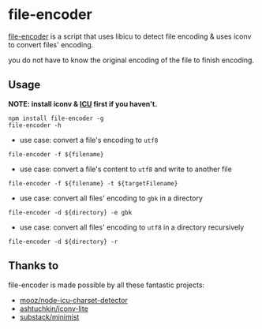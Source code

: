 # file-encoder

[file-encoder](https://github.com/leungwensen/zfinder) is a script that uses libicu to detect file encoding & uses iconv to convert files' encoding.

you do not have to know the original encoding of the file to finish encoding.

## Usage

<b>NOTE: install iconv & [ICU](https://github.com/mooz/node-icu-charset-detector#installing-icu) first if you haven't.</b>

```shell
npm install file-encoder -g
file-encoder -h
```

* use case: convert a file's encoding to `utf8`

```
file-encoder -f ${filename}
```

* use case: convert a file's content to `utf8` and write to another file

```
file-encoder -f ${filename} -t ${targetFilename}
```

* use case: convert all files' encoding to `gbk` in a directory

```
file-encoder -d ${directory} -e gbk
```

* use case: convert all files' encoding to `utf8` in a directory recursively

```
file-encoder -d ${directory} -r
```

## Thanks to

file-encoder is made possible by all these fantastic projects:

* [mooz/node-icu-charset-detector](https://github.com/mooz/node-icu-charset-detector)
* [ashtuchkin/iconv-lite](https://github.com/ashtuchkin/iconv-lite)
* [substack/minimist](https://github.com/substack/minimist)


